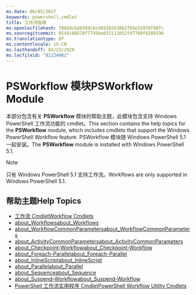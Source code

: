 ```yaml
---
ms.date: 06/05/2017
keywords: powershell,cmdlet
title: 工作流指南
ms.openlocfilehash: f86b9cbd838dcbcd6926593062f85e33970f98fc
ms.sourcegitcommit: 6545c60578f7745be015111052fd7769f8289296
ms.translationtype: HT
ms.contentlocale: zh-CN
ms.lasthandoff: 04/22/2020
ms.locfileid: "81224062"
---
```

# <a name="psworkflow-module"></a><span data-ttu-id="37f4f-103">PSWorkflow 模块</span><span class="sxs-lookup"><span data-stu-id="37f4f-103">PSWorkflow Module</span></span>

<span data-ttu-id="37f4f-104">本部分包含有关 **PSWorkflow** 模块的帮助主题，此模块包含支持 Windows PowerShell 工作流功能的 cmdlet。</span><span class="sxs-lookup"><span data-stu-id="37f4f-104">This section contains the help topics for the **PSWorkflow** module, which includes cmdlets that support the Windows PowerShell Workflow feature.</span></span> <span data-ttu-id="37f4f-105">PSWorkflow  模块随 Windows PowerShell 5.1 一起安装。</span><span class="sxs-lookup"><span data-stu-id="37f4f-105">The **PSWorkflow** module is installed with Windows PowerShell 5.1.</span></span>

> [!NOTE]
> <span data-ttu-id="37f4f-106">只有 Windows PowerShell 5.1 支持工作流。</span><span class="sxs-lookup"><span data-stu-id="37f4f-106">Workflows are only supported in Windows PowerShell 5.1.</span></span>

## <a name="help-topics"></a><span data-ttu-id="37f4f-107">帮助主题</span><span class="sxs-lookup"><span data-stu-id="37f4f-107">Help Topics</span></span>

- [<span data-ttu-id="37f4f-108">工作流 Cmdlet</span><span class="sxs-lookup"><span data-stu-id="37f4f-108">Workflow Cmdlets</span></span>](/powershell/module/psworkflow/?view=powershell-5.1)
- [<span data-ttu-id="37f4f-109">about_Workflows</span><span class="sxs-lookup"><span data-stu-id="37f4f-109">about_Workflows</span></span>](/powershell/module/psworkflow/about/about_workflows?view=powershell-5.1)
- [<span data-ttu-id="37f4f-110">about_WorkflowCommonParameters</span><span class="sxs-lookup"><span data-stu-id="37f4f-110">about_WorkflowCommonParameters</span></span>](/powershell/module/psworkflow/about/about_WorkflowCommonParameters?view=powershell-5.1)
- [<span data-ttu-id="37f4f-111">about_ActivityCommonParameters</span><span class="sxs-lookup"><span data-stu-id="37f4f-111">about_ActivityCommonParameters</span></span>](/powershell/module/psworkflow/about/about_ActivityCommonParameters?view=powershell-5.1)
- [<span data-ttu-id="37f4f-112">about_Checkpoint-Workflow</span><span class="sxs-lookup"><span data-stu-id="37f4f-112">about_Checkpoint-Workflow</span></span>](/powershell/module/psworkflow/about/about_Checkpoint-Workflow?view=powershell-5.1)
- [<span data-ttu-id="37f4f-113">about_Foreach-Parallel</span><span class="sxs-lookup"><span data-stu-id="37f4f-113">about_Foreach-Parallel</span></span>](/powershell/module/psworkflow/about/about_Foreach-Parallel?view=powershell-5.1)
- [<span data-ttu-id="37f4f-114">about_InlineScript</span><span class="sxs-lookup"><span data-stu-id="37f4f-114">about_InlineScript</span></span>](/powershell/module/psworkflow/about/about_InlineScript?view=powershell-5.1)
- [<span data-ttu-id="37f4f-115">about_Parallel</span><span class="sxs-lookup"><span data-stu-id="37f4f-115">about_Parallel</span></span>](/powershell/module/psworkflow/about/about_Parallel?view=powershell-5.1)
- [<span data-ttu-id="37f4f-116">about_Sequence</span><span class="sxs-lookup"><span data-stu-id="37f4f-116">about_Sequence</span></span>](/powershell/module/psworkflow/about/about_Sequence?view=powershell-5.1)
- [<span data-ttu-id="37f4f-117">about_Suspend-Workflow</span><span class="sxs-lookup"><span data-stu-id="37f4f-117">about_Suspend-Workflow</span></span>](/powershell/module/psworkflow/about/about_Suspend-Workflow?view=powershell-5.1)
- [<span data-ttu-id="37f4f-118">PowerShell 工作流实用程序 Cmdlet</span><span class="sxs-lookup"><span data-stu-id="37f4f-118">PowerShell Workflow Utility Cmdlets</span></span>](/powershell/module/psworkflowutility/?view=powershell-5.1)
